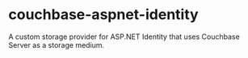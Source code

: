 # couchbase-aspnet-identity
A custom storage provider for ASP.NET Identity that uses Couchbase Server as a storage medium.


